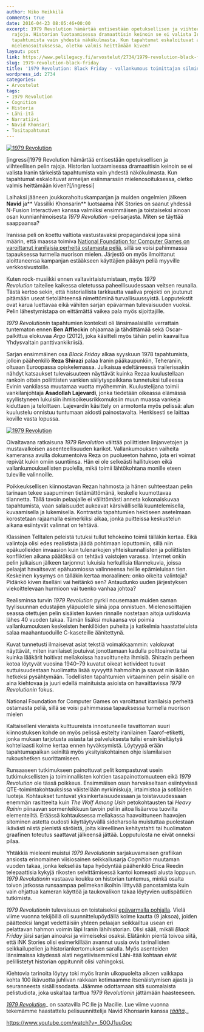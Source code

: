 ```yaml
---
author: Niko Heikkilä
comments: true
date: 2016-04-23 08:05:46+00:00
excerpt: 1979 Revolution hämärtää entisestään opetuksellisen ja viihteellisen pelin
  rajoja. Historian luotaamisessa dramaattisin keinoin se ei valista Iranin tärkeistä
  tapahtumista vain yhdestä näkökulmasta. Kun tapahtumat eskaloituvat armeijan esiinmarssiin
  mielenosoituksessa, oletko valmis heittämään kiven?
layout: post
link: https://www.pelilegacy.fi/arvostelut/2734/1979-revolution-black-friday
slug: 1979-revolution-black-friday
title: '1979 Revolution: Black Friday - vallankumous toimittajan silmin'
wordpress_id: 2734
categories:
- Arvostelut
tags:
- 1979 Revolution
- Cognition
- Historia
- Lähi-itä
- Narratiivi
- Navid Khonsari
- Tositapahtumat
---
```


[![1979 Revolution](https://www.pelilegacy.fi/wp-content/uploads/2016/04/1979_revolution_1.jpg)](https://www.pelilegacy.fi/wp-content/uploads/2016/04/1979_revolution_1.jpg)

[ingressi]1979 Revolution hämärtää entisestään opetuksellisen ja viihteellisen pelin rajoja. Historian luotaamisessa dramaattisin keinoin se ei valista Iranin tärkeistä tapahtumista vain yhdestä näkökulmasta. Kun tapahtumat eskaloituvat armeijan esiinmarssiin mielenosoituksessa, oletko valmis heittämään kiven?[/ingressi]

Laihaksi jääneen joukkorahoituskampanjan ja muiden ongelmien jälkeen **Navid** ja** Vassiliki Khonsarin** luotsaama iNK Stories on saanut yhdessä N-Fusion Interactiven kanssa valmiiksi ensimmäisen ja toistaiseksi ainoan osan kunnianhimoisesta _1979 Revolution_ -pelisarjasta. Miten se täyttää saappaansa?

Iranissa peli on koettu valtiota vastustavaksi propagandaksi jopa siinä määrin, että maassa toimiva [National Foundation for Computer Games on varoittanut iranilaisia perheitä ostamasta peliä](http://tehrantimes.com/news/300689/Iran-plans-to-block-websites-offering-1979-Revolution), sillä se voisi pahimmassa tapauksessa turmella nuorison mielen. Järjestö on myös ilmoittanut aloittaneensa kampanjan estääkseen käyttäjien pääsyn peliä myyville verkkosivustoille.

Kuten rock-musiikki ennen valtavirtaistumistaan, myös _1979 Revolution_ taiteilee kaikessa oletetussa paheellisuudessaan veitsen reunalla. Tästä kertoo sekin, että historiallista tarkkuutta vaaliva projekti on joutunut pitämään useat tietolähteensä nimettöminä turvallisuussyistä. Lopputekstit ovat karua luettavaa eikä vähiten sarjan epävarman tulevaisuuden vuoksi. Pelin lähestymistapa on eittämättä vaikea pala myös sijoittajille.

_1979 Revolutionin_ tapahtumien konteksti oli länsimaalaisille verrattain tuntematon ennen **Ben Affleckin** ohjaamaa ja tähdittämää sekä Oscar-palkittua elokuvaa _Argo_ (2012), joka käsitteli myös tähän peliin kaavailtua Yhdysvaltain panttivankikriisiä.

Sarjan ensimmäinen osa _Black Friday_ alkaa syyskuun 1978 tapahtumista, jolloin päähenkilö **Reza Shirazi** palaa Iranin pääkaupunkiin, Teheraniin, oltuaan Euroopassa opiskelemassa. Julkaisua edeltäneessä trailerissakin nähdyt katsaukset tulevaisuuteen näyttävät kuinka Rezaa kuulustellaan rankoin ottein poliittisten vankien säilytyspaikkana tunnetuksi tulleessa Evinin vankilassa muutamaa vuotta myöhemmin. Kuulustelijana toimii vankilanjohtaja **Asadollah Lajevardi**, jonka tiedetään oikeassa elämässä syyllistyneen lukuisiin ihmisoikeusrikkomuksiin muun muassa vankeja kiduttaen ja teloittaen. Lajevardin käsittely on armotonta myös pelissä: alun kuulustelu onnistuu tuntumaan aidosti painostavalta. Henkisesti se laittaa koville vasta lopussa.

[![1979 Revolution](https://www.pelilegacy.fi/wp-content/uploads/2016/04/1979_revolution_2.jpg)](https://www.pelilegacy.fi/wp-content/uploads/2016/04/1979_revolution_2.jpg)

Oivaltavana ratkaisuna _1979 Revolution_ välttää poliittisten linjanvetojen ja mustavalkoisen aseenteellisuuden karikot. Vallankumouksen vaiheita kameransa avulla dokumentoiva Reza on puolueeton hahmo, jota eri voimat repivät kukin omiin suuntiinsa. Hän ei ole selkeästi hallituksen eikä vallankumouksellisten puolella, mikä toimii lähtökohtana monille eteen tuleville valinnoille.

Poikkeuksellisen kiinnostavan Rezan hahmosta ja hänen suhteestaan pelin tarinaan tekee saapuminen tietämättömänä, keskelle kuumottavaa tilannetta. Tällä tavoin pelaajalle ei välittömästi anneta kokonaiskuvaa tapahtumista, vaan salaisuudet aukeavat kärsivällisellä kuuntelemisella, kuvaamisella ja lukemisella. Kontrastia tapahtumien hektiseen asetelmaan korostetaan rajaamalla esimerkiksi aikaa, jonka puitteissa keskustelun aikana esiintyvät valinnat on tehtävä.

Klassinen Telltalen peleistä tutuksi tullut tehokeino toimii tälläkin kertaa. Eikä valintoja olisi edes realistista jäädä pohtimaan loputtomiin, sillä niin epäkuolleiden invaasion kuin tulenarkojen yhteiskunnallisten ja poliittisten konfliktien aikana päätöksiä on tehtävä vaistojen varassa. Internet onkin pelin julkaisun jälkeen tarjonnut lukuisia herkullisia tilannekuvia, joissa pelaajat havaitsevat epähuomiossa valinneensa heille epämieluisan tien. Keskeinen kysymys on tälläkin kertaa moraalinen: onko oikeita valintoja? Pidänkö kiven itselläni vai heitänkö sen? Antaudunko uuden järjestyksen viekoittelevaan hurmioon vai tuenko vanhaa johtoa?

Realisminsa turvin _1979 Revolution_ pyrkii nousemaan muiden saman tyylisuunnan edustajien yläpuolelle siinä jopa onnistuen. Mielenosoittajien seassa otettujen pelin sisäisten kuvien rinnalle nostetaan aitoja uutiskuvia lähes 40 vuoden takaa. Tämän lisäksi mukaansa voi poimia vallankumouksen keskeisten henkilöiden puheita ja katkelmia haastatteluista salaa maahantuoduille C-kaseteille äänitettynä.

Kuvat tunnetusti ilmaisevat asiat tekstiä voimakkaammin: valokuvat näyttävät, miten iranilaiset joutuivat jonottamaan kadulla polttoainetta tai kuinka lääkärit hoitivat mellakoissa haavoittuneita ihmisiä. Shirazin perheen kotoa löytyvät vuosina 1940–79 kuvatut oikeat kotivideot tuovat suttuisuudestaan huolimatta lisää syvyyttä hahmoihin ja saavat niin ikään hetkeksi pysähtymään. Todellisten tapahtumien virtaaminen pelin sisälle on aina kiehtovaa ja juuri edellä mainituista asioista on havaittavissa _1979 Revolutionin_ fokus.

<div class="pullquote">National Foundation for Computer Games on varoittanut iranilaisia perheitä ostamasta peliä, sillä se voisi pahimmassa tapauksessa turmella nuorison mielen</div>

Kaltaiselleni vieraista kulttuureista innostuneelle tavattoman suuri kiinnostuksen kohde on myös pelissä esitelty iranilainen Taarof-etiketti, jonka mukaan tarjotusta asiasta tai palveluksesta tulisi ensin kieltäytyä kohteliaasti kolme kertaa ennen hyväksymistä. Löytyypä erään tapahtumapaikan seiniltä myös yksityiskohtainen ohje islamilaisen rukoushetken suorittamiseen.

Runsaaseen tutkimukseen painottuvat pelit kompastuvat usein tutkimuksellisten ja toiminnallisten kohtien tasapainottomuuteen eikä _1979 Revolution_ ole tässä poikkeus. Ensimmäisen osan harvakseltaan esiintyvissä QTE-toimintakohtauksissa väistellään nyrkiniskuja, irtaimistoa ja sotilaiden luoteja. Kohtaukset tuntuvat yksinkertaisuudessaan ja toistavuudessaan enemmän rasitteelta kuin _The Wolf Among Usin_ petokohtausten tai _Heavy Rainin_ piinaavan sormenleikkuun tavoin peliin aitoa lisäarvoa tuovilta elementeiltä. Eräässä kohtauksessa mellakassa haavoittuneen haavojen sitominen astetta oudosti käyttäytyvällä sideharsolla muistuttaa puolestaan ikävästi niistä pienistä säröistä, joita kiireellinen kehitystahti tai huolimaton graafinen toteutus saattavat jälkeensä jättää. Lopputulosta ne eivät onneksi pilaa.

Yhtäkkiä mieleeni muistui _1979 Revolutionin_ sarjakuvamaisen grafiikan ansiosta erinomainen viisiosainen seikkailusarja _Cognition_ muutaman vuoden takaa, jonka kekseliäs tapa hyödyntää päähenkilö Erica Reedin telepaattisia kykyjä rikosten selvittämisessä kantoi komeasti alusta loppuun. _1979 Revolutionin_ vastaava koukku on historian tuntemus, minkä osalta toivon jatkossa runsaampaa pelimekaniikoihin liittyvää panostamista kuin vain ohjattua kameran käyttöä ja taukovalikon takaa löytyvien uutispätkien tutkimista.

_1979 Revolutionin_ tulevaisuus on toistaiseksi [epävarmalla pohjalla](https://twitter.com/1979theGame/status/719607297056616448). Vielä viime vuonna tekijöillä oli suunnittelupöydällä kolme kautta (9 jaksoa), joiden päätteeksi langat vedettäisiin yhteen pelaajan seikkailtua usean eri pelattavan hahmon voimin läpi Iranin lähihistorian. Olisi sääli, mikäli _Black Friday_ jäisi sarjan ainoaksi ja viimeiseksi osaksi. Elätänkin pientä toivoa siitä, että iNK Stories olisi esimerkillään avannut uusia ovia tarinallisten seikkailupelien ja historiankertomuksen saralla. Myös asenteiden länsimaissa käydessä alati negatiivisemmiksi Lähi-itää kohtaan eivät pelillistetyt historian oppitunnit olisi vahingoksi.

Kiehtovia tarinoita löytyy toki myös Iranin ulkopuolelta alkaen vaikkapa kohta 100 ikävuotta juhlivan rakkaan kotimaamme itsenäistymisen ajasta ja seuranneesta sisällissodasta. Jäämme odottamaan sitä suomalaista pelistudiota, joka uskaltaa tarttua _1979 Revolutionin_ jättämään haasteeseen.

[_1979 Revolution_](http://inkstories.com/1979RevolutionGame)_ on saatavilla PC:lle ja Macille. Lue viime vuonna tekemämme haastattelu pelisuunnittelija Navid Khonsarin kanssa _[_täältä_](https://www.pelilegacy.fi/hitaat/2301/haastattelu-1979-revolution-ink-stories)_._

https://www.youtube.com/watch?v=_50OJ1uuGoc
